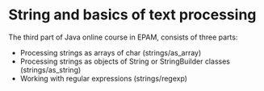 String and basics of text processing
================

The third part of Java online course in EPAM, consists of three parts:
- Processing strings as arrays of char (strings/as_array)
- Processing strings as objects of String or StringBuilder classes (strings/as_string)
- Working with regular expressions (strings/regexp)